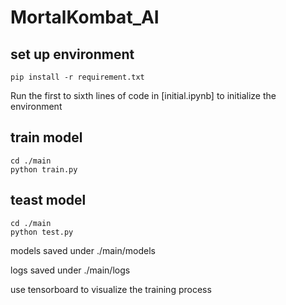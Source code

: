 # MortalKombat_AI

## set up environment
```
pip install -r requirement.txt
```
Run the first to sixth lines of code in [initial.ipynb] to initialize the environment
 
## train model
```
cd ./main
python train.py
```

## teast model
```
cd ./main
python test.py
```

models saved under ./main/models

logs saved under ./main/logs

use tensorboard to visualize the training process
